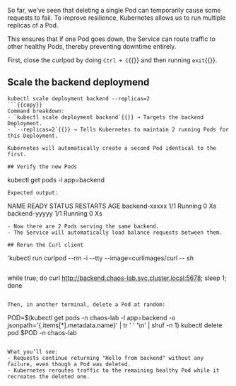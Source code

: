 
So far, we’ve seen that deleting a single Pod can temporarily cause some requests to fail. To improve resilience, Kubernetes allows us to run multiple replicas of a Pod.

This ensures that if one Pod goes down, the Service can route traffic to other healthy Pods, thereby preventing downtime entirely.

First, close the curlpod by doing `Ctrl + C`{{}} and then running `exit`{{}}.

## Scale the backend deploymend
```
kubectl scale deployment backend --replicas=2
```{{copy}}
Command breakdown:
- `kubectl scale deployment backend`{{}} → Targets the backend Deployment.
- `--replicas=2`{{}} → Tells Kubernetes to maintain 2 running Pods for this Deployment.

Kubernetes will automatically create a second Pod identical to the first.

## Verify the new Pods
```
kubectl get pods -l app=backend
```{{copy}}
Expected output:
```
NAME                            READY   STATUS    RESTARTS   AGE
backend-xxxxx                    1/1    Running       0      Xs
backend-yyyyy                    1/1    Running       0      Xs
```
- Now there are 2 Pods serving the same backend.
- The Service will automatically load balance requests between them.

## Rerun the Curl client

```
'kubectl run curlpod --rm -i --tty --image=curlimages/curl -- sh
```{{copy}}
```
while true; do curl http://backend.chaos-lab.svc.cluster.local:5678; sleep 1; done
```{{copy}}

Then, in another terminal, delete a Pod at random:
```
POD=$(kubectl get pods -n chaos-lab -l app=backend -o jsonpath='{.items[*].metadata.name}' | tr ' ' '\n' | shuf -n 1)
kubectl delete pod $POD -n chaos-lab
```{{copy}}

What you’ll see:
- Requests continue returning "Hello from backend" without any failure, even though a Pod was deleted.
- Kubernetes reroutes traffic to the remaining healthy Pod while it recreates the deleted one.

